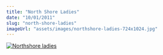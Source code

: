 ```yaml
---
title: "North Shore Ladies"
date: "10/01/2011"
slug: "north-shore-ladies"
imageUrl: "assets/images/northshore-ladies-724x1024.jpg"
---
```


[![](https://i0.wp.com/santonino-nz.org/wp-content/uploads/2011/07/northshore-ladies-724x1024.jpg?resize=633%2C949 "Northshore ladies")](https://i0.wp.com/santonino-nz.org/wp-content/uploads/2011/07/northshore-ladies.jpg)
